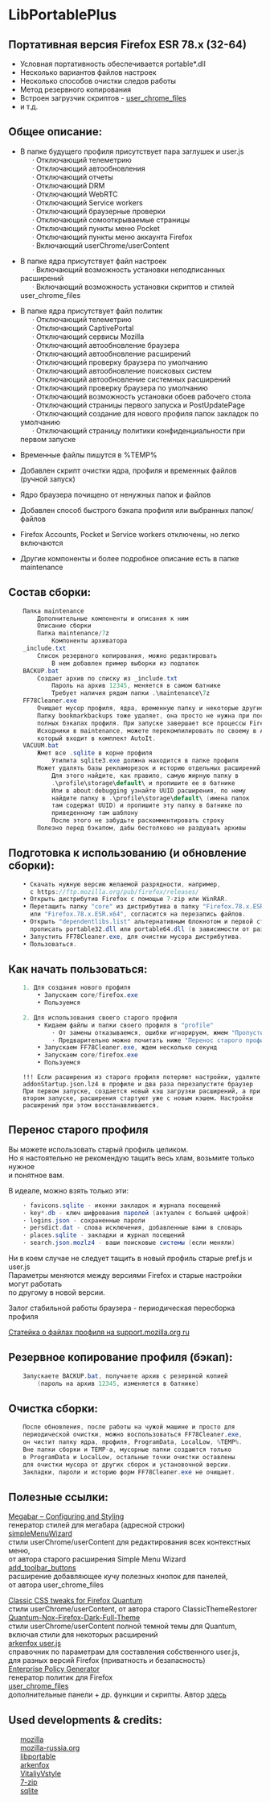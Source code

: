 # LibPortablePlus

## Портативная версия Firefox ESR 78.x (32-64)  
  
* Условная портативность обеспечивается portable*.dll  
* Несколько вариантов файлов настроек
* Несколько способов очистки следов работы 
* Метод резервного копирования
* Встроен загрузчик скриптов - <a href="https://github.com/VitaliyVstyle/VitaliyVstyle.github.io/tree/master/stylesff/user_chrome_files" target="_blank">user_chrome_files</a> 
* и т.д.
  
  
## Общее описание:  
  
* В папке будущего профиля присутствует пара заглушек и user.js  
&nbsp;&nbsp;&nbsp;&nbsp;&nbsp;&nbsp;· Отключающий телеметрию  
&nbsp;&nbsp;&nbsp;&nbsp;&nbsp;&nbsp;· Отключающий автообновления  
&nbsp;&nbsp;&nbsp;&nbsp;&nbsp;&nbsp;· Отключающий отчеты  
&nbsp;&nbsp;&nbsp;&nbsp;&nbsp;&nbsp;· Отключающий DRM  
&nbsp;&nbsp;&nbsp;&nbsp;&nbsp;&nbsp;· Отключающий WebRTC  
&nbsp;&nbsp;&nbsp;&nbsp;&nbsp;&nbsp;· Отключающий Service workers  
&nbsp;&nbsp;&nbsp;&nbsp;&nbsp;&nbsp;· Отключающий браузерные проверки  
&nbsp;&nbsp;&nbsp;&nbsp;&nbsp;&nbsp;· Отключающий сомооткрываемые страницы  
&nbsp;&nbsp;&nbsp;&nbsp;&nbsp;&nbsp;· Отключающий пункты меню Pocket  
&nbsp;&nbsp;&nbsp;&nbsp;&nbsp;&nbsp;· Отключающий пункты меню аккаунта Firefox  
&nbsp;&nbsp;&nbsp;&nbsp;&nbsp;&nbsp;· Включающий userChrome/userContent
  
* В папке ядра присутствует файл настроек  
&nbsp;&nbsp;&nbsp;&nbsp;&nbsp;&nbsp;· Включающий возможность установки неподписанных расширений  
&nbsp;&nbsp;&nbsp;&nbsp;&nbsp;&nbsp;· Включающий возможность установки скриптов и стилей user_chrome_files 
	  
* В папке ядра присутствует файл политик  
&nbsp;&nbsp;&nbsp;&nbsp;&nbsp;&nbsp;· Отключающий телеметрию  
&nbsp;&nbsp;&nbsp;&nbsp;&nbsp;&nbsp;· Отключающий CaptivePortal  
&nbsp;&nbsp;&nbsp;&nbsp;&nbsp;&nbsp;· Отключающий сервисы Mozilla  
&nbsp;&nbsp;&nbsp;&nbsp;&nbsp;&nbsp;· Отключающий автообновление браузера  
&nbsp;&nbsp;&nbsp;&nbsp;&nbsp;&nbsp;· Отключающий автообновление расширений  
&nbsp;&nbsp;&nbsp;&nbsp;&nbsp;&nbsp;· Отключающий проверку браузера по умолчанию  
&nbsp;&nbsp;&nbsp;&nbsp;&nbsp;&nbsp;· Отключающий автообновление поисковых систем  
&nbsp;&nbsp;&nbsp;&nbsp;&nbsp;&nbsp;· Отключающий автообновление системных расширений  
&nbsp;&nbsp;&nbsp;&nbsp;&nbsp;&nbsp;· Отключающий проверку браузера по умолчанию  
&nbsp;&nbsp;&nbsp;&nbsp;&nbsp;&nbsp;· Отключающий возможность установки обоев рабочего стола  
&nbsp;&nbsp;&nbsp;&nbsp;&nbsp;&nbsp;· Отключающий страницы первого запуска и PostUpdatePage  
&nbsp;&nbsp;&nbsp;&nbsp;&nbsp;&nbsp;· Отключающий создание для нового профиля папок закладок по умолчанию  
&nbsp;&nbsp;&nbsp;&nbsp;&nbsp;&nbsp;· Отключающий страницу политики конфиденциальности при первом запуске  
  
* Временные файлы пишутся в %TEMP%  
* Добавлен скрипт очистки ядра, профиля и временных файлов (ручной запуск)  
* Ядро браузера почищено от ненужных папок и файлов  
* Добавлен способ быстрого бэкапа профиля или выбранных папок/файлов  
* Firefox Accounts, Pocket и Service workers отключены, но легко включаются  
* Другие компоненты и более подробное описание есть в папке maintenance  
  
  
## Состав сборки:  
  
```csharp
    Папка maintenance  
    	Дополнительные компоненты и описания к ним
    	Описание сборки
    	Папка maintenance/7z
    		Компоненты архиватора
    _include.txt
    	Список резервного копирования, можно редактировать
    		В нем добавлен пример выборки из подпапок
    BACKUP.bat
    	Создает архив по списку из _include.txt
    		Пароль на архив 12345, меняется в самом батнике
    		Требует наличия рядом папки .\maintenance\7z
    FF78Cleaner.exe
    	Очищает мусор профиля, ядра, временную папку и некоторые другие места.
    	Папку bookmarkbackups тоже удаляет, она просто не нужна при постоянных
    	полных бэкапах профиля. При запуске завершает все процессы Firefox.
    	Исходники в maintenance, можете перекомпилировать по своему в Aut2Exe,
    	который входит в комплект AutoIt.
    VACUUM.bat
    	Жмет все .sqlite в корне профиля
    		Утилита sqlite3.exe должна находится в папке профиля
    	Может удалять базы рекламорезок и историю отдельных расширений
    		Для этого найдите, как правило, самую жирную папку в
    		.\profile\storage\default\ и пропишите ее в батнике
    		Или в about:debugging узнайте UUID расширения, по нему
    		найдите папку в .\profile\storage\default\ (имена папок
    		там содержат UUID) и пропишите эту папку в батнике по
    		приведенному там шаблону
    		После этого не забудьте раскомментировать строку
    	Полезно перед бэкапом, дабы бестолково не раздувать архивы
```
  
  
## Подготовка к использованию (и обновление сборки):  
```csharp
    • Скачать нужную версию желаемой разрядности, например,
      с https://ftp.mozilla.org/pub/firefox/releases/  
    • Открыть дистрибутив Firefox с помощью 7-zip или WinRAR.  
    • Перетащить папку "core" из дистрибутива в папку "Firefox.78.x.ESR.x32"  
      или "Firefox.78.x.ESR.x64", согласится на перезапись файлов.  
    • Открыть "dependentlibs.list" альтернативным блокнотом и первой строкой
      прописать portable32.dll или portable64.dll (в зависимости от разрядности).  
    • Запустить FF78Cleaner.exe, для очистки мусора дистрибутива.  
    • Пользоваться.  
```
  
  
## Как начать пользоваться:  
  
```csharp
    1. Для создания нового профиля  
        • Запускаем core/firefox.exe  
        • Пользуемся  
      
    2. Для использования своего старого профиля  
        • Кидаем файлы и папки своего профиля в "profile"  
            · От замены отказываемся, ошибки игнорируем, жмем "Пропустить"  
            · Предварительно можно почитать ниже "Перенос старого профиля"  
        • Запускаем FF78Cleaner.exe, ждем несколько секунд  
        • Запускаем core/firefox.exe  
        • Пользуемся
```

  
        !!! Если расширения из старого профиля потеряют настройки, удалите  
        addonStartup.json.lz4 в профиле и два раза перезапустите браузер  
        При первом запуске, создается новый кэш загрузки расширений, а при  
        втором запуске, расширения стартуют уже с новым кэшем. Настройки  
        расширений при этом восстанавливаются.  
  
  
## Перенос старого профиля  
  
Вы можете использовать старый профиль целиком.  
Но я настоятельно не рекомендую тащить весь хлам, возьмите только нужное  
и понятное вам.  
  
В идеале, можно взять только эти:  
```csharp
    · favicons.sqlite - иконки закладок и журнала посещений  
    · key*.db - ключ шифрования паролей (актуален с большей цифрой)  
    · logins.json - сохраненные пароли  
    · persdict.dat - слова исключения, добавленные вами в словарь  
    · places.sqlite - закладки и журнал посещений  
    · search.json.mozlz4 - ваши поисковые системы (если меняли)  
```
  
Ни в коем случае не следует тащить в новый профиль старые pref.js и user.js  
Параметры меняются между версиями Firefox и старые настройки могут работать  
по другому в новой версии.  
  
Залог стабильной работы браузера - периодическая пересборка профиля  
  
<a href="https://support.mozilla.org/ru/kb/profili-gde-firefox-hranit-vashi-zakladki-paroli-i" target="_blank">Статейка о файлах профиля на support.mozilla.org ru</a>
  
  
## Резервное копирование профиля (бэкап):  
  
```csharp
    Запускаете BACKUP.bat, получаете архив с резервной копией  
    	(пароль на архив 12345, изменяется в батнике)
```
 
  
  
## Очистка сборки:  
  
```csharp
    После обновления, после работы на чужой машине и просто для  
    периодической очистки, можно воспользоваться FF78Cleaner.exe,  
    он чистит папку ядра, профиля, ProgramData, LocalLow, %TEMP%.  
    Вне папки сборки и TEMP-а, мусорные папки создаются только  
    в ProgramData и LocalLow, остальные точки очистки оставлены  
    для очистки мусора от других сборок и установочной версии.  
    Закладки, пароли и историю форм FF78Cleaner.exe не очищает.
```

  
  
  
## Полезные ссылки:  
  
<a href="https://www.userchrome.org/megabar-styling-firefox-address-bar.html" target="_blank">Megabar – Configuring and Styling</a>  
генератор стилей для мегабара (адресной строки)  
<a href="https://github.com/stonecrusher/simpleMenuWizard" target="_blank">simpleMenuWizard</a>  
стили userChrome/userContent для редактирования всех контекстных меню,  
от автора старого расширения Simple Menu Wizard  
<a href="https://github.com/VitaliyVstyle/VitaliyVstyle.github.io/tree/master/webextensions/experiments" target="_blank">add_toolbar_buttons</a>  
расширение добавляющее кучу полезных кнопок для панелей,  
от автора user_chrome_files  
  
<a href="https://github.com/Aris-t2/CustomCSSforFx" target="_blank">Classic CSS tweaks for Firefox Quantum</a>  
стили userChrome/userContent, от автора старого ClassicThemeRestorer  
<a href="https://github.com/Izheil/Quantum-Nox-Firefox-Dark-Full-Theme" target="_blank">Quantum-Nox-Firefox-Dark-Full-Theme</a>  
стили userChrome/userContent полной темной темы для Quantum,  
включая стили для некоторых расширений  
<a href="https://github.com/arkenfox/user.js" target="_blank">arkenfox user.js</a>  
справочник по параметрам для составления собственного user.js,  
для разных версий Firefox (приватность и безапасность)  
<a href="https://addons.mozilla.org/ru/firefox/addon/enterprise-policy-generator/" target="_blank">Enterprise Policy Generator</a>  
генератор политик для Firefox  
<a href="https://github.com/VitaliyVstyle/VitaliyVstyle.github.io/tree/master/stylesff/user_chrome_files" target="_blank">user_chrome_files</a>  
дополнительные панели + др. функции и скрипты.
Автор <a href="https://forum.mozilla-russia.org/viewforum.php?id=38" target="_blank">здесь</a>  
  
## Used developments & credits:  
  
&nbsp;&nbsp;&nbsp;&nbsp;&nbsp;&nbsp;<a href="https://www.mozilla.org/ru/" target="_blank">mozilla</a>  
&nbsp;&nbsp;&nbsp;&nbsp;&nbsp;&nbsp;<a href="https://forum.mozilla-russia.org/" target="_blank">mozilla-russia.org</a>  
&nbsp;&nbsp;&nbsp;&nbsp;&nbsp;&nbsp;<a href="https://sourceforge.net/projects/libportable/" target="_blank">libportable</a>   
&nbsp;&nbsp;&nbsp;&nbsp;&nbsp;&nbsp;<a href="https://github.com/arkenfox/user.js" target="_blank">arkenfox</a>  
&nbsp;&nbsp;&nbsp;&nbsp;&nbsp;&nbsp;<a href="https://github.com/VitaliyVstyle/VitaliyVstyle.github.io" target="_blank">VitaliyVstyle</a>  
&nbsp;&nbsp;&nbsp;&nbsp;&nbsp;&nbsp;<a href="https://www.7-zip.org/" target="_blank">7-zip</a>  
&nbsp;&nbsp;&nbsp;&nbsp;&nbsp;&nbsp;<a href="https://www.sqlite.org/index.html" target="_blank">sqlite</a>  

